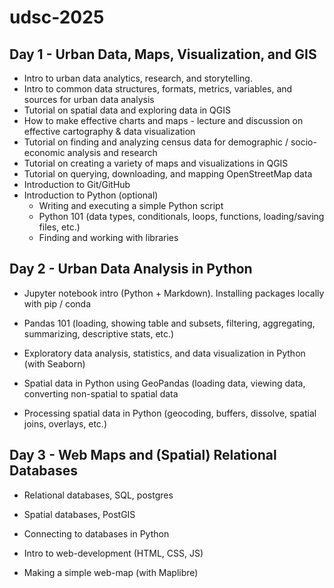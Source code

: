 # udsc-2025

## Day 1 - Urban Data, Maps, Visualization, and GIS

- Intro to urban data analytics, research, and storytelling.
- Intro to common data structures, formats, metrics, variables, and sources for urban data analysis
- Tutorial on spatial data and exploring data in QGIS
- How to make effective charts and maps - lecture and discussion on effective cartography & data visualization
- Tutorial on finding and analyzing census data for demographic / socio-economic analysis and research
- Tutorial on creating a variety of maps and visualizations in QGIS
- Tutorial on querying, downloading, and mapping OpenStreetMap data
- Introduction to Git/GitHub
- Introduction to Python (optional)
    - Writing and executing a simple Python script
    - Python 101 (data types, conditionals, loops, functions, loading/saving files, etc.)
    - Finding and working with libraries


## Day 2 - Urban Data Analysis in Python

- Jupyter notebook intro (Python + Markdown). Installing packages locally with pip / conda

- Pandas 101 (loading, showing table and subsets, filtering, aggregating, summarizing, descriptive stats, etc.)

- Exploratory data analysis, statistics, and data visualization in Python (with Seaborn)

- Spatial data in Python using GeoPandas (loading data, viewing data, converting non-spatial to spatial data

- Processing spatial data in Python (geocoding, buffers, dissolve, spatial joins, overlays, etc.)


## Day 3 - Web Maps and (Spatial) Relational Databases

- Relational databases, SQL, postgres
  
- Spatial databases, PostGIS

- Connecting to databases in Python

- Intro to web-development (HTML, CSS, JS)

- Making a simple web-map (with Maplibre)
